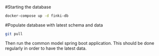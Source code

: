 #Starting the database

```sh 
docker-compose up -d finki-db
```

#Populate database with latest schema and data

```sh 
git pull 
```

Then run the common model spring boot application. This should be done regularly in order to have the latest data. 
